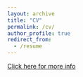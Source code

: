 ```yaml
---
layout: archive
title: "CV"
permalink: /cv/
author_profile: true
redirect_from:
  - /resume
---
```


[Click here for more info](../assets/Curriculum_Vitae.pdf)
